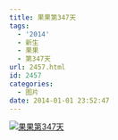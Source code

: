 ```yaml
---
title: 果果第347天
tags:
  - '2014'
  - 新生
  - 果果
  - 第347天
url: 2457.html
id: 2457
categories:
  - 图片
date: 2014-01-01 23:52:47
---
```


[![](http://photo.guolaijie.com/rooufer/uploads/2014/01/果果第347天.jpg "果果第347天")](http://photo.guolaijie.com/rooufer/uploads/2014/01/果果第347天.jpg)